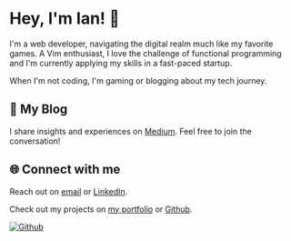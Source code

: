 # Hey, I'm Ian! 👋

I'm a web developer, navigating the digital realm much like my favorite games. A Vim enthusiast, I love the challenge of functional programming and I'm currently applying my skills in a fast-paced startup.

When I'm not coding, I'm gaming or blogging about my tech journey.

## 📝 My Blog

I share insights and experiences on [Medium](https://medium.com/@ianduhamel). Feel free to join the conversation!

## 🌐 Connect with me

Reach out on [email](mailto:ianduhamelhayes@gmail.com) or [LinkedIn](https://www.linkedin.com/in/Ianduha13).

Check out my projects on [my portfolio](https://www.ianduhamel.vercel.app/) or [Github](https://github.com/Ianduha13).

[![Github](https://img.shields.io/github/followers/Ianduha13?label=follow&style=social)](https://github.com/Ianduha13)
